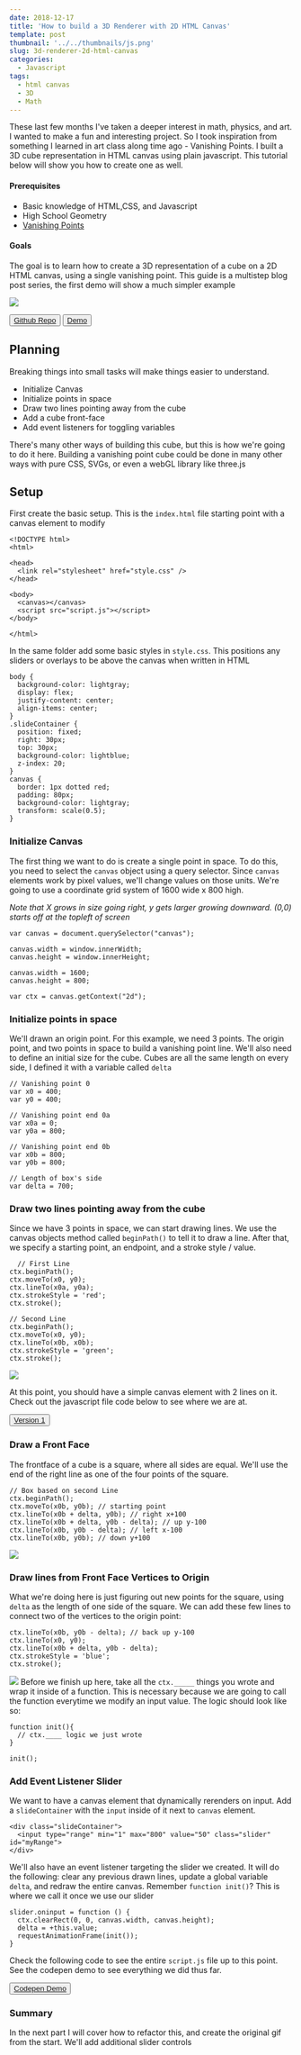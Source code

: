 ```yaml
---
date: 2018-12-17
title: 'How to build a 3D Renderer with 2D HTML Canvas'
template: post
thumbnail: '../../thumbnails/js.png'
slug: 3d-renderer-2d-html-canvas
categories:
  - Javascript
tags:
  - html canvas
  - 3D
  - Math
---
```


These last few months I've taken a deeper interest in math, physics, and art. I wanted to make a fun and interesting project. So I took inspiration from something I learned in art class along time ago - Vanishing Points. I built a 3D cube representation in HTML canvas using plain javascript. This tutorial below will show you how to create one as well.

#### Prerequisites

*   Basic knowledge of HTML,CSS, and Javascript
*   High School Geometry
*   [Vanishing Points](https://www.youtube.com/watch?v=pfG_2-x0lII)

#### Goals

The goal is to learn how to create a 3D representation of a cube on a 2D HTML canvas, using a single vanishing point. This guide is a multistep blog post series, the first demo will show a much simpler example

![](USsn0ri1.gif)

<button>[Github Repo](https://github.com/vincentntang/canvas-vanishing-points)</button> <button>[Demo](https://vincentntang.github.io/canvas-vanishing-points/)</button>

## Planning

Breaking things into small tasks will make things easier to understand.

*   Initialize Canvas
*   Initialize points in space
*   Draw two lines pointing away from the cube
*   Add a cube front-face
*   Add event listeners for toggling variables

There's many other ways of building this cube, but this is how we're going to do it here. Building a vanishing point cube could be done in many other ways with pure CSS, SVGs, or even a webGL library like three.js

## Setup

First create the basic setup. This is the `index.html` file starting point with a canvas element to modify

    <!DOCTYPE html>
    <html>

    <head>
      <link rel="stylesheet" href="style.css" />
    </head>

    <body>
      <canvas></canvas>
      <script src="script.js"></script>
    </body>

    </html>

In the same folder add some basic styles in `style.css`. This positions any sliders or overlays to be above the canvas when written in HTML

    body {
      background-color: lightgray;
      display: flex;
      justify-content: center;
      align-items: center;
    }
    .slideContainer {
      position: fixed;
      right: 30px;
      top: 30px;
      background-color: lightblue;
      z-index: 20;
    }
    canvas {
      border: 1px dotted red;
      padding: 80px;
      background-color: lightgray;
      transform: scale(0.5);
    }

### Initialize Canvas

The first thing we want to do is create a single point in space. To do this, you need to select the `canvas` object using a query selector. Since `canvas` elements work by pixel values, we'll change values on those units. We're going to use a coordinate grid system of 1600 wide x 800 high.

_Note that X grows in size going right, y gets larger growing downward. (0,0) starts off at the topleft of screen_

    var canvas = document.querySelector("canvas");

    canvas.width = window.innerWidth;
    canvas.height = window.innerHeight;

    canvas.width = 1600;
    canvas.height = 800;

    var ctx = canvas.getContext("2d");

### Initialize points in space

We'll drawn an origin point. For this example, we need 3 points. The origin point, and two points in space to build a vanishing point line. We'll also need to define an initial size for the cube. Cubes are all the same length on every side, I defined it with a variable called `delta`

    // Vanishing point 0
    var x0 = 400;
    var y0 = 400;

    // Vanishing point end 0a
    var x0a = 0;
    var y0a = 800;

    // Vanishing point end 0b
    var x0b = 800;
    var y0b = 800;

    // Length of box's side
    var delta = 700;

### Draw two lines pointing away from the cube

Since we have 3 points in space, we can start drawing lines. We use the canvas objects method called `beginPath()` to tell it to draw a line. After that, we specify a starting point, an endpoint, and a stroke style / value.

      // First Line
    ctx.beginPath();
    ctx.moveTo(x0, y0);
    ctx.lineTo(x0a, y0a);
    ctx.strokeStyle = 'red';
    ctx.stroke();

    // Second Line
    ctx.beginPath();
    ctx.moveTo(x0, y0);
    ctx.lineTo(x0b, x0b);
    ctx.strokeStyle = 'green';
    ctx.stroke();

![](BxkIuqK1.png)

At this point, you should have a simple canvas element with 2 lines on it. Check out the javascript file code below to see where we are at.

<button>[Version 1](https://gist.github.com/vincentntang/4ec6d8cead6db714a38733aff76df978)</button>

### Draw a Front Face

The frontface of a cube is a square, where all sides are equal. We'll use the end of the right line as one of the four points of the square.

    // Box based on second Line
    ctx.beginPath();
    ctx.moveTo(x0b, y0b); // starting point
    ctx.lineTo(x0b + delta, y0b); // right x+100
    ctx.lineTo(x0b + delta, y0b - delta); // up y-100
    ctx.lineTo(x0b, y0b - delta); // left x-100
    ctx.lineTo(x0b, y0b); // down y+100

![](EePanEq1.png)

### Draw lines from Front Face Vertices to Origin

What we're doing here is just figuring out new points for the square, using `delta` as the length of one side of the square. We can add these few lines to connect two of the vertices to the origin point:

    ctx.lineTo(x0b, y0b - delta); // back up y-100
    ctx.lineTo(x0, y0);
    ctx.lineTo(x0b + delta, y0b - delta);
    ctx.strokeStyle = 'blue';
    ctx.stroke();

![](uYtZiIi1.png)
Before we finish up here, take all the `ctx._____` things you wrote and wrap it inside of a function. This is necessary because we are going to call the function everytime we modify an input value. The logic should look like so:

    function init(){
      // ctx.____ logic we just wrote
    }

    init();

### Add Event Listener Slider

We want to have a canvas element that dynamically rerenders on input. Add a `slideContainer` with the `input` inside of it next to `canvas` element.

    <div class="slideContainer">
      <input type="range" min="1" max="800" value="50" class="slider" id="myRange">
    </div>

We'll also have an event listener targeting the slider we created. It will do the following: clear any previous drawn lines, update a global variable `delta`, and redraw the entire canvas.
Remember `function init()`? This is where we call it once we use our slider

    slider.oninput = function () {
      ctx.clearRect(0, 0, canvas.width, canvas.height);
      delta = +this.value;
      requestAnimationFrame(init());
    }

Check the following code to see the entire `script.js` file up to this point. See the codepen demo to see everything we did thus far.

<button>[Codepen Demo](https://codepen.io/vincentntang/pen/JevqLJ)</button>

### Summary

In the next part I will cover how to refactor this, and create the original gif from the start. We'll add additional slider controls